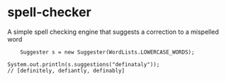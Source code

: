 # spell-checker
A simple spell checking engine that suggests a correction to a mispelled word

    	Suggester s = new Suggester(WordLists.LOWERCASE_WORDS);

	System.out.println(s.suggestions("definataly"));
	// [definitely, defiantly, definably]

